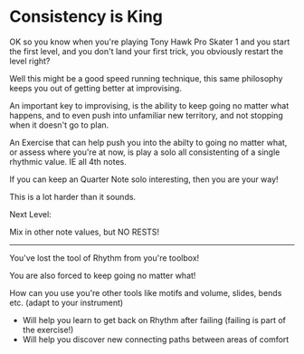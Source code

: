 # Consistency is King

OK so you know when you're playing Tony Hawk Pro Skater 1
and you start the first level, and you don't land your first
trick, you obviously restart the level right?

Well this might be a good speed running technique, this same
philosophy keeps you out of getting better at improvising.

An important key to improvising, is the ability to keep going
no matter what happens, and to even push into unfamiliar new
territory, and not stopping when it doesn't go to plan.

An Exercise that can help push you into the abilty to going no matter what,
or assess where you're at now, is play a solo all consistenting
of a single rhythmic value. IE all 4th notes.

If you can keep an Quarter Note solo interesting, then you are your way!

This is a lot harder than it sounds.

Next Level:

Mix in other note values, but NO RESTS!

---

You've lost the tool of Rhythm from you're toolbox!

You are also forced to keep going no matter what!

How can you use you're other tools
like motifs and volume, slides, bends etc. (adapt to your instrument)

- Will help you learn to get back on Rhythm after failing (failing is part of the
exercise!)
- Will help you discover new connecting paths between areas of comfort
